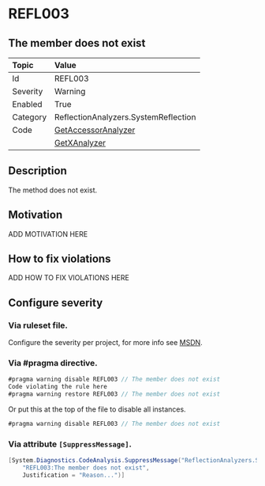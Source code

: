# REFL003
## The member does not exist

| Topic    | Value
| :--      | :--
| Id       | REFL003
| Severity | Warning
| Enabled  | True
| Category | ReflectionAnalyzers.SystemReflection
| Code     | [GetAccessorAnalyzer](https://github.com/DotNetAnalyzers/ReflectionAnalyzers/blob/master/ReflectionAnalyzers/NodeAnalzers/GetAccessorAnalyzer.cs)
|          | [GetXAnalyzer](https://github.com/DotNetAnalyzers/ReflectionAnalyzers/blob/master/ReflectionAnalyzers/NodeAnalzers/GetXAnalyzer.cs)

## Description

The method does not exist.

## Motivation

ADD MOTIVATION HERE

## How to fix violations

ADD HOW TO FIX VIOLATIONS HERE

<!-- start generated config severity -->
## Configure severity

### Via ruleset file.

Configure the severity per project, for more info see [MSDN](https://msdn.microsoft.com/en-us/library/dd264949.aspx).

### Via #pragma directive.
```C#
#pragma warning disable REFL003 // The member does not exist
Code violating the rule here
#pragma warning restore REFL003 // The member does not exist
```

Or put this at the top of the file to disable all instances.
```C#
#pragma warning disable REFL003 // The member does not exist
```

### Via attribute `[SuppressMessage]`.

```C#
[System.Diagnostics.CodeAnalysis.SuppressMessage("ReflectionAnalyzers.SystemReflection", 
    "REFL003:The member does not exist", 
    Justification = "Reason...")]
```
<!-- end generated config severity -->